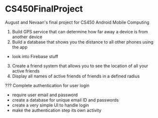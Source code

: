 # CS450FinalProject
August and Nevaan's final project for CS450 Android Mobile Computing



1. Build GPS service that can determine how far away a device is from another device
2. Build a database that shows you the distance to all other phones using the app
- look into Firebase stuff
3. Create a friend system that allows you to see the location of all your active friends
4. Display all names of active friends of friends in a defined radius



??? Complete authentication for user login
- require user email and password
- create a database for unique email ID and passwords
- create a very simple UI to handle login
- make the authentication step its own activity
